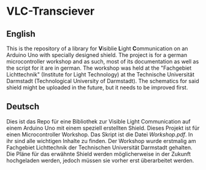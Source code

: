 # VLC-Transciever

## English
This is the repository of a library for **V**isiblie **L**ight **C**ommunication on an Arduino Uno with specially designed shield. The project is for a german microcontroller workshop and as such, most of its documentation as well as the script for it are in german. The workshop was held at the "Fachgebiet Lichttechnik" (Institute for Light Technology) at the Technische Universität Darmstadt (Technological University of Darmstadt).
The schematics for said shield might be uploaded in the future, but it needs to be improved first.

## Deutsch
Dies ist das Repo für eine Bibliothek zur Visible Light Communication auf einem Arduino Uno mit einem speziell erstellten Shield. Dieses Projekt ist für einen Microcontroller Workshop. Das Skript ist die Datei *Workshop.pdf*. In ihr sind alle wichtigen Inhalte zu finden. Der Workshop wurde erstmalig am Fachgebiet Lichttechnik der Technischen Universität Darmstadt gehalten.
Die Pläne für das erwähnte Shield werden möglicherweise in der Zukunft hochgeladen werden, jedoch müssen sie vorher erst überarbeitet werden.
